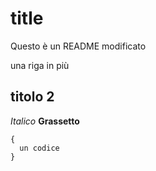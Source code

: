 # title

Questo è un README modificato

una riga in più

## titolo 2
*Italico*
**Grassetto**
`````````
{
  un codice
}
`````````